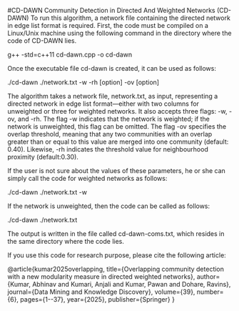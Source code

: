 #CD-DAWN
Community Detection in Directed And Weighted Networks (CD-DAWN)
To run this algorithm, a network file containing the directed network in edge list format is required.
First, the code must be compiled on a Linux/Unix machine using the following command in the directory where the code of CD-DAWN lies. 

g++ -std=c++11 cd-dawn.cpp -o cd-dawn

Once the executable file cd-dawn is created, it can be used as follows:

./cd-dawn ./network.txt -w -rh [option] -ov [option]

The algorithm takes a network file, network.txt, as input, representing a directed network in edge list format—either with two columns for unweighted or three for weighted networks. It also accepts three flags: -w, -ov, and -rh. The flag -w indicates that the network is weighted; if the network is unweighted, this flag can be omitted. The flag -ov specifies the overlap threshold, meaning that any two communities with an overlap greater than or equal to this value are merged into one community (default: 0.40). Likewise, -rh indicates the threshold value for neighbourhood proximity (default:0.30).


If the user is not sure about the values of these parameters, he or she can simply call the code for weighted networks as follows:

./cd-dawn ./network.txt  -w            

If the network is unweighted, then the code can be called as follows:

./cd-dawn ./network.txt 

The output is written in the file called cd-dawn-coms.txt, which resides in the same directory where the code lies.

If you use this code for research purpose, please cite the following article:

@article{kumar2025overlapping,
  title={Overlapping community detection with a new modularity measure in directed weighted networks},
  author={Kumar, Abhinav and Kumari, Anjali and Kumar, Pawan and Dohare, Ravins},
  journal={Data Mining and Knowledge Discovery},
  volume={39},
  number={6},
  pages={1--37},
  year={2025},
  publisher={Springer}
}
